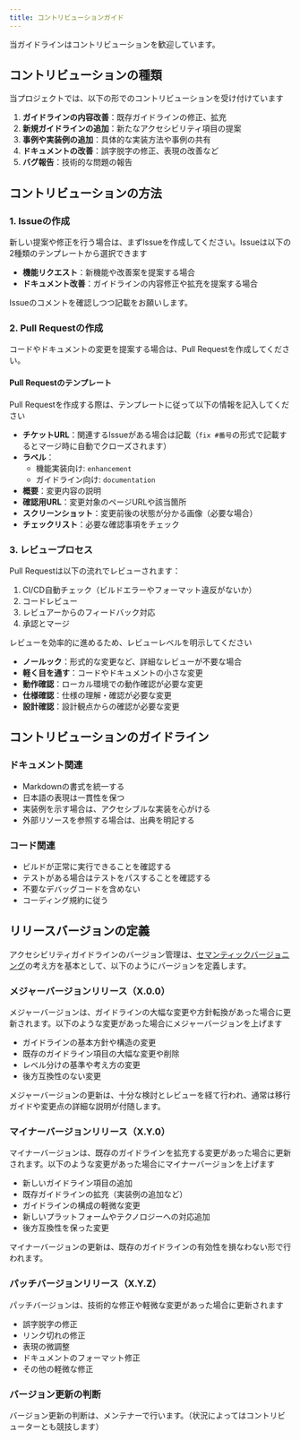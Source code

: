 ```yaml
---
title: コントリビューションガイド
---
```


当ガイドラインはコントリビューションを歓迎しています。

## コントリビューションの種類

当プロジェクトでは、以下の形でのコントリビューションを受け付けています

1. **ガイドラインの内容改善**：既存ガイドラインの修正、拡充
2. **新規ガイドラインの追加**：新たなアクセシビリティ項目の提案
3. **事例や実装例の追加**：具体的な実装方法や事例の共有
4. **ドキュメントの改善**：誤字脱字の修正、表現の改善など
5. **バグ報告**：技術的な問題の報告

## コントリビューションの方法

### 1. Issueの作成

新しい提案や修正を行う場合は、まずIssueを作成してください。Issueは以下の2種類のテンプレートから選択できます

- **機能リクエスト**：新機能や改善案を提案する場合
- **ドキュメント改善**：ガイドラインの内容修正や拡充を提案する場合

Issueのコメントを確認しつつ記載をお願いします。


### 2. Pull Requestの作成

コードやドキュメントの変更を提案する場合は、Pull Requestを作成してください。

#### Pull Requestのテンプレート

Pull Requestを作成する際は、テンプレートに従って以下の情報を記入してください

- **チケットURL**：関連するIssueがある場合は記載（`fix #番号`の形式で記載するとマージ時に自動でクローズされます）
- **ラベル**：
  - 機能実装向け: `enhancement`
  - ガイドライン向け: `documentation`
- **概要**：変更内容の説明
- **確認用URL**：変更対象のページURLや該当箇所
- **スクリーンショット**：変更前後の状態が分かる画像（必要な場合）
- **チェックリスト**：必要な確認事項をチェック

### 3. レビュープロセス

Pull Requestは以下の流れでレビューされます：

1. CI/CD自動チェック（ビルドエラーやフォーマット違反がないか）
2. コードレビュー
3. レビュアーからのフィードバック対応
4. 承認とマージ

レビューを効率的に進めるため、レビューレベルを明示してください

- **ノールック**：形式的な変更など、詳細なレビューが不要な場合
- **軽く目を通す**：コードやドキュメントの小さな変更
- **動作確認**：ローカル環境での動作確認が必要な変更
- **仕様確認**：仕様の理解・確認が必要な変更
- **設計確認**：設計観点からの確認が必要な変更

## コントリビューションのガイドライン

### ドキュメント関連

- Markdownの書式を統一する
- 日本語の表現は一貫性を保つ
- 実装例を示す場合は、アクセシブルな実装を心がける
- 外部リソースを参照する場合は、出典を明記する

### コード関連

- ビルドが正常に実行できることを確認する
- テストがある場合はテストをパスすることを確認する
- 不要なデバッグコードを含めない
- コーディング規約に従う

## リリースバージョンの定義

アクセシビリティガイドラインのバージョン管理は、[セマンティックバージョニング](https://semver.org/lang/ja/)の考え方を基本として、以下のようにバージョンを定義します。

### メジャーバージョンリリース（X.0.0）

メジャーバージョンは、ガイドラインの大幅な変更や方針転換があった場合に更新されます。以下のような変更があった場合にメジャーバージョンを上げます

- ガイドラインの基本方針や構造の変更
- 既存のガイドライン項目の大幅な変更や削除
- レベル分けの基準や考え方の変更
- 後方互換性のない変更

メジャーバージョンの更新は、十分な検討とレビューを経て行われ、通常は移行ガイドや変更点の詳細な説明が付随します。

### マイナーバージョンリリース（X.Y.0）

マイナーバージョンは、既存のガイドラインを拡充する変更があった場合に更新されます。以下のような変更があった場合にマイナーバージョンを上げます

- 新しいガイドライン項目の追加
- 既存ガイドラインの拡充（実装例の追加など）
- ガイドラインの構成の軽微な変更
- 新しいプラットフォームやテクノロジーへの対応追加
- 後方互換性を保った変更

マイナーバージョンの更新は、既存のガイドラインの有効性を損なわない形で行われます。

### パッチバージョンリリース（X.Y.Z）

パッチバージョンは、技術的な修正や軽微な変更があった場合に更新されます

- 誤字脱字の修正
- リンク切れの修正
- 表現の微調整
- ドキュメントのフォーマット修正
- その他の軽微な修正

### バージョン更新の判断

バージョン更新の判断は、メンテナーで行います。（状況によってはコントリビューターとも競技します）


